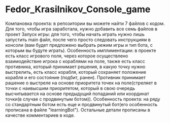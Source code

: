 # Fedor_Krasilnikov_Console_game
Компановка проекта: в репозитории вы можете найти 7 файлов с кодом. Для того, чтобы игра заработала, нужно добавить все семь файлов в проект
Запуск игры: для того, чтобы начать играть нужно лишь запустить main файл, после чего просто следовать инструкциям в консоли (вам будет предложено выбрать режим игры и тип бота, с которым вы будуте играть).
Особенность имплиментации: в проекте есть класс игрового поля, через которое осуществлено взаимодействие игрока с кораблями на поле, также есть класс противника, который принимает решения, в какую точку нужно выстрелить, есть класс корабля, который сохраняет положение корабля и его состояние (подбит, ранен). Противник принимает рашение о выстреле на основе приоритета точек на поле(стреляет в точки с наивысшим приоритетом, который в свою очередь высчитывается на основе предыдущий попаданий или координат точки(в случае с продвинутым ботом)).
Особенность проекта: на ряду со стандартным ботом есть еще и продвинутый бот(его особенность прописана в файле "learningBot").
Остальные детали прописаны в качестве комментариев в коде.
